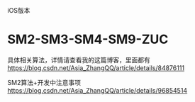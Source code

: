 iOS版本
# SM2-SM3-SM4-SM9-ZUC
具体相关算法，详情请查看我的这篇博客，里面都有
https://blog.csdn.net/Asia_ZhangQQ/article/details/84876111

SM2算法+开发中注意事项
https://blog.csdn.net/Asia_ZhangQQ/article/details/96854514


